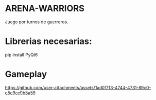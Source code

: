 # ARENA-WARRIORS
Juego por turnos de guerreros.


# Librerias necesarias:

pip install PyQt6

# Gameplay



https://github.com/user-attachments/assets/1ad0f713-4744-4731-89c0-c5e9ce9b5a59

